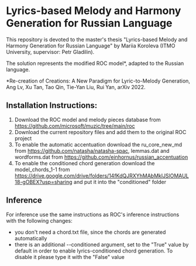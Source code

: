 # Lyrics-based Melody and Harmony Generation for Russian Language

This repository is devoted to the master's thesis "Lyrics-based Melody and Harmony Generation for Russian Language" by Mariia Koroleva (ITMO University, supervisor: Petr Gladilin).

The solution represents the modified ROC model*, adapted to the Russian language. 

*Re-creation of Creations: A New Paradigm for Lyric-to-Melody Generation, Ang Lv, Xu Tan, Tao Qin, Tie-Yan Liu, Rui Yan, arXiv 2022.

## Installation Instructions:

1. Download the ROC model and melody pieces database from https://github.com/microsoft/muzic/tree/main/roc
2. Download the current repository files and add them to the original ROC project
3. To enable the automatic accentuation download the ru_core_new_md from https://github.com/natasha/natasha-spac, lemmas.dat and wordforms.dat from https://github.com/einhornus/russian_accentuation
4. To enable the conditioned chord generation download the model_chords_1-1 from https://drive.google.com/drive/folders/14fKdQJRXYhMAbMklJSlOMAUL18-gOBEX?usp=sharing and put it into the "conditioned" folder

## Inference

For inference use the same instructions as ROC's inference instructions with the following changes:

- you don't need a chord.txt file, since the chords are generated automatically
- there is an additional --conditioned argument, set to the "True" value by default in order to enable lyrics-conditioned chord generation. To disable it please type it with the "False" value


